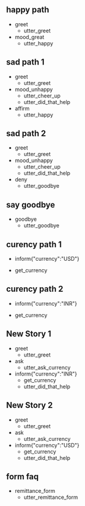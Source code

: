 ## happy path
* greet
  - utter_greet
* mood_great
  - utter_happy

## sad path 1
* greet
  - utter_greet
* mood_unhappy
  - utter_cheer_up
  - utter_did_that_help
* affirm
  - utter_happy

## sad path 2
* greet
  - utter_greet
* mood_unhappy
  - utter_cheer_up
  - utter_did_that_help
* deny
  - utter_goodbye

## say goodbye
* goodbye
  - utter_goodbye

## curency path 1
* inform{"currency":"USD"}
 - get_currency

## curency path 2
* inform{"currency":"INR"}
 - get_currency

## New Story 1
* greet
    - utter_greet
* ask
    - utter_ask_currency
* inform{"currency":"INR"}
    - get_currency
    - utter_did_that_help


## New Story 2
* greet
    - utter_greet
* ask
    - utter_ask_currency
* inform{"currency":"USD"}
    - get_currency
    - utter_did_that_help

## form faq
* remittance_form
    - utter_remittance_form